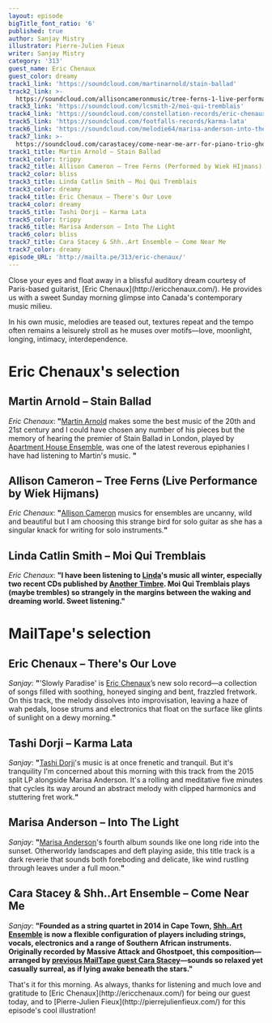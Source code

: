 ```yaml
---
layout: episode
bigTitle_font_ratio: '6'
published: true
author: Sanjay Mistry
illustrator: Pierre-Julien Fieux
writer: Sanjay Mistry
category: '313'
guest_name: Eric Chenaux
guest_color: dreamy
track1_link: 'https://soundcloud.com/martinarnold/stain-ballad'
track2_link: >-
  https://soundcloud.com/allisoncameronmusic/tree-ferns-1-live-performance-by-wiek-hijmans
track3_link: 'https://soundcloud.com/lcsmith-2/moi-qui-tremblais'
track4_link: 'https://soundcloud.com/constellation-records/eric-chenaux-theres-our-love'
track5_link: 'https://soundcloud.com/footfalls-records/karma-lata'
track6_link: 'https://soundcloud.com/melodie64/marisa-anderson-into-the-light'
track7_link: >-
  https://soundcloud.com/carastacey/come-near-me-arr-for-piano-trio-ghoetpoet-massive-attack
track1_title: Martin Arnold – Stain Ballad
track1_color: trippy
track2_title: Allison Cameron – Tree Ferns (Performed by Wiek HIjmans)
track2_color: bliss
track3_title: Linda Catlin Smith – Moi Qui Tremblais
track3_color: dreamy
track4_title: Eric Chenaux – There's Our Love
track4_color: dreamy
track5_title: Tashi Dorji – Karma Lata
track5_color: trippy
track6_title: Marisa Anderson – Into The Light
track6_color: bliss
track7_title: Cara Stacey & Shh..Art Ensemble – Come Near Me
track7_color: dreamy
episode_URL: 'http://mailta.pe/313/eric-chenaux/'
---
```

<p id="introduction">Close your eyes and float away in a blissful auditory dream courtesy of Paris-based guitarist, [Eric Chenaux](http://ericchenaux.com/). He provides us with a sweet Sunday morning glimpse into Canada's contemporary music milieu.</p>
<p>In his own music, melodies are teased out, textures repeat and the tempo often remains a leisurely stroll as he muses over motifs—love, moonlight, longing, intimacy, interdependence.</p>


# Eric Chenaux's selection


## Martin Arnold – Stain Ballad
_Eric Chenaux_: **"**[Martin Arnold](https://soundcloud.com/martinarnold) makes some the best music of the 20th and 21st century and I could have chosen any number of his pieces but the memory of hearing the premier of Stain Ballad in London, played by [Apartment House Ensemble](http://www.apartmenthouse.co.uk/), was one of the latest reverous epiphanies I have had listening to Martin's music. **"**

## Allison Cameron – Tree Ferns (Live Performance by Wiek Hijmans)
_Eric Chenaux_: **"**[Allison Cameron](http://allisoncameron.com/) musics  for ensembles are uncanny, wild and beautiful but I am choosing this strange bird for solo guitar as she has a singular knack for writing for solo instruments.**"**

## Linda Catlin Smith – Moi Qui Tremblais
_Eric Chenaux_: **"**I have been listening to [Linda](http://www.catlinsmith.com/)'s music all winter, especially two recent CDs published by [Another Timbre](http://www.anothertimbre.com/index.html). Moi Qui Tremblais plays (maybe trembles) so strangely in the margins between the waking and dreaming world. Sweet listening.**"**


# MailTape's selection

## Eric Chenaux – There's Our Love
_Sanjay_: **"**'Slowly Paradise' is [Eric Chenaux](http://ericchenaux.com/)’s new solo record—a collection of songs filled with soothing, honeyed singing and bent, frazzled fretwork. On this track, the melody dissolves into improvisation, leaving a haze of wah pedals, loose strums and electronics that float on the surface like glints of sunlight on a dewy morning.**"**

## Tashi Dorji – Karma Lata
_Sanjay_: **"**[Tashi Dorji](https://tashidorji.com/)'s music is at once frenetic and tranquil. But it's tranquility I'm concerned about this morning with this track from the 2015 split LP alongside Marisa Anderson. It's a rolling and meditative five minutes that cycles its way around an abstract melody with clipped harmonics and stuttering fret work.**"**

##  Marisa Anderson – Into The Light
_Sanjay_: **"**[Marisa Anderson](https://marisaandersonmusic.com/)'s fourth album sounds like one long ride into the sunset. Otherworldy landscapes and deft playing aside, this title track is a dark reverie that sounds both foreboding and delicate, like wind rustling through leaves under a full moon.**"**

## Cara Stacey & Shh..Art Ensemble – Come Near Me
_Sanjay_: **"**Founded as a string quartet in 2014 in Cape Town, [Shh..Art Ensemble](http://shhart.com/) is now a flexible configuration of players including strings, vocals, electronics and a range of Southern African instruments. Originally recorded by Massive Attack and Ghostpoet, this composition—arranged by [previous MailTape guest Cara Stacey](https://www.mailta.pe/247/cara-stacey/)—sounds so relaxed yet casually surreal, as if lying awake beneath the stars.**"**

<p id="outroduction">That's it for this morning. As always, thanks for listening and much love and gratitude to [Eric Chenaux](http://ericchenaux.com/) for being our guest today, and to [Pierre-Julien Fieux](http://pierrejulienfieux.com/) for this episode's cool illustration!</p>
